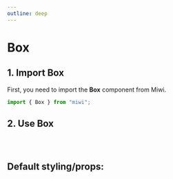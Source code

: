 ```yaml
---
outline: deep
---
```


# Box

<!-- Component description -->

## 1. Import Box

First, you need to import the **Box** component from Miwi.

```ts
import { Box } from "miwi";
```

## 2. Use Box

<!-- Example with code  -->

```ts

```

<!-- Other example with code -->

```ts

```

<!-- Example notes -->

<!-- Extra example with code -->

```ts

```

## Default styling/props:

```ts

```

<!-- ![Alt text](../component-pictures/pictureName.webp "title") -->
